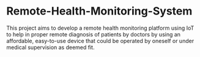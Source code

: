 # Remote-Health-Monitoring-System
This project aims to develop a remote health monitoring platform using IoT to help in proper remote diagnosis of patients by doctors by using an affordable, easy-to-use device that could be operated by oneself or under medical supervision as deemed fit.
